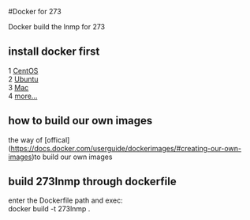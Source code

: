 #Docker for 273 

Docker build the lnmp for 273

## install docker first

1 [CentOS](https://docs.docker.com/installation/centos/) <br/>
2 [Ubuntu](https://docs.docker.com/installation/ubuntulinux/) <br />
3 [Mac](https://docs.docker.com/installation/mac/) <br/>
4 [more...](https://docs.docker.com/installation/)<br />

## how to build our own images

the way of [offical] (https://docs.docker.com/userguide/dockerimages/#creating-our-own-images)to build our own images


## build 273lnmp  through dockerfile
enter the Dockerfile path and exec:<br/> 
docker build -t 273lnmp .





